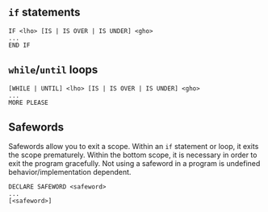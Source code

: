 ## `if` statements
    IF <lho> [IS | IS OVER | IS UNDER] <gho>
    ...
    END IF

## `while`/`until` loops

    [WHILE | UNTIL] <lho> [IS | IS OVER | IS UNDER] <gho>
    ...
    MORE PLEASE

## Safewords
Safewords allow you to exit a scope. Within an `if` statement or loop,
it exits the scope prematurely. Within the bottom scope, it is necessary
in order to exit the program gracefully. Not using a safeword in a
program is undefined behavior/implementation dependent.

    DECLARE SAFEWORD <safeword>
    ...
    [<safeword>]
